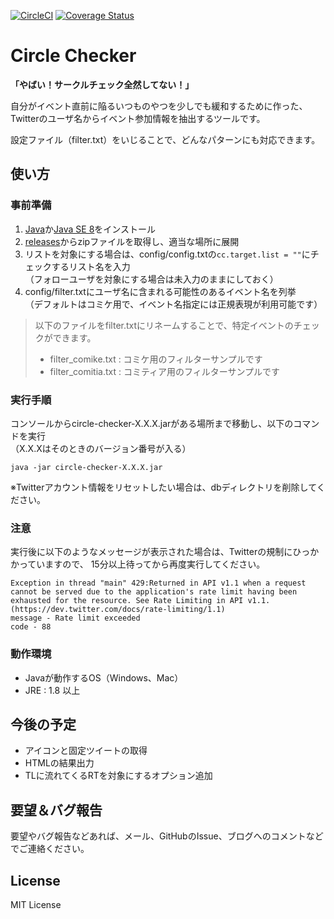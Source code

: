 [![CircleCI](https://circleci.com/gh/seriwb/circle-checker.svg?style=shield)](https://circleci.com/gh/seriwb/circle-checker)
[![Coverage Status](https://coveralls.io/repos/github/seriwb/circle-checker/badge.svg)](https://coveralls.io/github/seriwb/circle-checker)

# Circle Checker

**「やばい！サークルチェック全然してない！」**

自分がイベント直前に陥るいつものやつを少しでも緩和するために作った、
Twitterのユーザ名からイベント参加情報を抽出するツールです。

設定ファイル（filter.txt）をいじることで、どんなパターンにも対応できます。


## 使い方

### 事前準備

1. [Java](https://www.java.com/ja/)か[Java SE 8](http://www.oracle.com/technetwork/java/javase/downloads/index.html)をインストール
2. [releases](https://github.com/seriwb/circle-checker/releases/latest)からzipファイルを取得し、適当な場所に展開
3. リストを対象にする場合は、config/config.txtの`cc.target.list = ""`にチェックするリスト名を入力  
（フォローユーザを対象にする場合は未入力のままにしておく）
4. config/filter.txtにユーザ名に含まれる可能性のあるイベント名を列挙  
（デフォルトはコミケ用で、イベント名指定には正規表現が利用可能です） 
> 以下のファイルをfilter.txtにリネームすることで、特定イベントのチェックができます。
> - filter_comike.txt : コミケ用のフィルターサンプルです
> - filter_comitia.txt : コミティア用のフィルターサンプルです

### 実行手順

コンソールからcircle-checker-X.X.X.jarがある場所まで移動し、以下のコマンドを実行  
（X.X.Xはそのときのバージョン番号が入る）
```
java -jar circle-checker-X.X.X.jar
```

※Twitterアカウント情報をリセットしたい場合は、dbディレクトリを削除してください。


### 注意

実行後に以下のようなメッセージが表示された場合は、Twitterの規制にひっかかっていますので、
15分以上待ってから再度実行してください。

```
Exception in thread "main" 429:Returned in API v1.1 when a request cannot be served due to the application's rate limit having been exhausted for the resource. See Rate Limiting in API v1.1.(https://dev.twitter.com/docs/rate-limiting/1.1)
message - Rate limit exceeded
code - 88
```

### 動作環境

- Javaが動作するOS（Windows、Mac）
- JRE : 1.8 以上


## 今後の予定

- アイコンと固定ツイートの取得
- HTMLの結果出力
- TLに流れてくるRTを対象にするオプション追加


## 要望＆バグ報告

要望やバグ報告などあれば、メール、GitHubのIssue、ブログへのコメントなどでご連絡ください。


## License

MIT License
